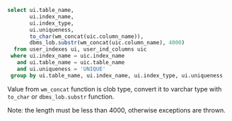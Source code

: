 ```sql
select ui.table_name,
       ui.index_name,
       ui.index_type,
       ui.uniqueness,
       to_char(wm_concat(uic.column_name)),
       dbms_lob.substr(wm_concat(uic.column_name), 4000)
  from user_indexes ui, user_ind_columns uic
 where ui.index_name = uic.index_name
   and ui.table_name = uic.table_name
   and ui.uniqueness = 'UNIQUE'
 group by ui.table_name, ui.index_name, ui.index_type, ui.uniqueness
```

Value from `wm_concat` function is clob type, convert it to varchar type with `to_char` or  `dbms_lob.substr` function.

Note: the length must be less than 4000, otherwise exceptions are thrown.